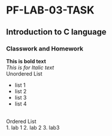 # PF-LAB-03-TASK
## Introduction to C language
### Classwork and Homework
**This is bold text**
<br/>
_This is for Italic text_
<br/>
Unordered List
<br/>
- list 1
- list 2
- list 3
- list 4
<br/>
Ordered List
<br/>
1. lab 1
2. lab 2
3. lab3

